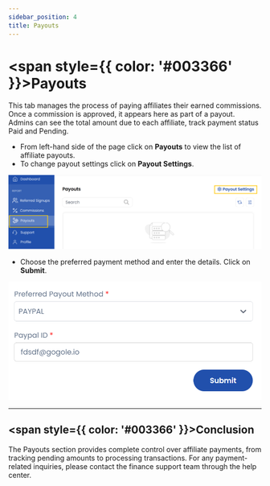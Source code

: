 ```yaml
---
sidebar_position: 4
title: Payouts
---
```


# <span style={{ color: '#003366' }}>Payouts</span>

This tab manages the process of paying affiliates their earned commissions. Once a commission is approved, it appears here as part of a payout. Admins can see the total amount due to each affiliate, track payment status Paid and Pending.

- From left-hand side of the page click on **Payouts** to view the list of affiliate payouts.
- To change payout settings click on **Payout Settings**.

![Payouts Dashboard](images/payouts_1.png)

- Choose the preferred payment method and enter the details. Click on **Submit**.

![Payout Configuration](images/payouts_2.png)

----------

## <span style={{ color: '#003366' }}>Conclusion</span>
The Payouts section provides complete control over affiliate payments, from tracking pending amounts to processing transactions. For any payment-related inquiries, please contact the finance support team through the help center.
